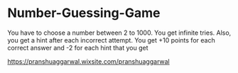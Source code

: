 # Number-Guessing-Game

You have to choose a number between 2 to 1000. You get infinite tries. Also, you get a hint after each incorrect attempt. You get +10 points for each correct answer and -2 for each hint that you get

https://pranshuaggarwal.wixsite.com/pranshuaggarwal
